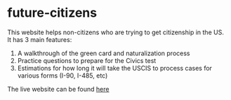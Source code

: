# future-citizens

This website helps non-citizens who are trying to get citizenship in the US. It has 3 main features:

1) A walkthrough of the green card and naturalization process
2) Practice questions to prepare for the Civics test
3) Estimations for how long it will take the USCIS to process cases for various forms (I-90, I-485, etc)

The live website can be found [here](https://future-citizens.herokuapp.com/)
